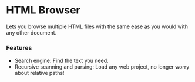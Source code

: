 # HTML Browser

Lets you browse multiple HTML files with the same ease as you would with any other document.

### Features

* Search engine: Find the text you need.
* Recursive scanning and parsing: Load any web project, no longer worry about relative paths!
